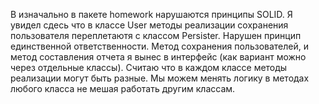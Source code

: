 В изначально в пакете  homework  нарушаются принципы SOLID. 
Я увидел сдесь что в классе User методы реализации сохранения пользователя
 переплетаютя с классом Persister. Нарушен принцип единственной ответственности. 
Метод сохранения пользователей, и метод составления отчета я вынес в интерфейс 
(как вариант можно через отдельные классы). 
Считаю что в каждом классе методы реализации могут быть разные.
Мы можем менять логику в методах  любого класса не мешая работать другим классам.
